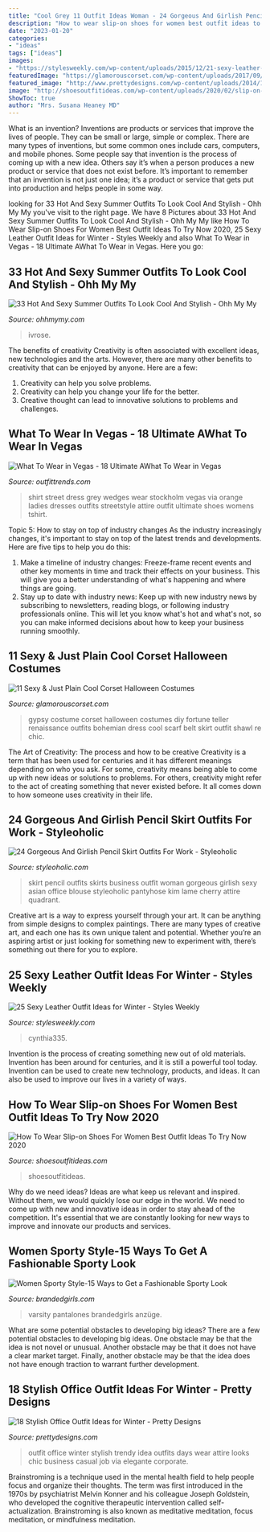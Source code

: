 ```yaml
---
title: "Cool Grey 11 Outfit Ideas Woman - 24 Gorgeous And Girlish Pencil Skirt Outfits For Work"
description: "How to wear slip-on shoes for women best outfit ideas to try now 2020"
date: "2023-01-20"
categories:
- "ideas"
tags: ["ideas"]
images:
- "https://stylesweekly.com/wp-content/uploads/2015/12/21-sexy-leather-looks-for-winter11.jpg"
featuredImage: "https://glamorouscorset.com/wp-content/uploads/2017/09/gypsy-corset-costume.jpg"
featured_image: "http://www.prettydesigns.com/wp-content/uploads/2014/11/Trendy-Outfit-Idea-for-Work-Days.jpg"
image: "http://shoesoutfitideas.com/wp-content/uploads/2020/02/slip-on-yellow-vans.jpg"
ShowToc: true
author: "Mrs. Susana Heaney MD"
---
```



What is an invention?
Inventions are products or services that improve the lives of people. They can be small or large, simple or complex. There are many types of inventions, but some common ones include cars, computers, and mobile phones. Some people say that invention is the process of coming up with a new idea. Others say it’s when a person produces a new product or service that does not exist before. It’s important to remember that an invention is not just one idea; it’s a product or service that gets put into production and helps people in some way.

	

		
looking for 33 Hot And Sexy Summer Outfits To Look Cool And Stylish - Ohh My My you've visit to the right page. We have 8 Pictures about 33 Hot And Sexy Summer Outfits To Look Cool And Stylish - Ohh My My like How To Wear Slip-on Shoes For Women Best Outfit Ideas To Try Now 2020, 25 Sexy Leather Outfit Ideas for Winter - Styles Weekly and also What To Wear in Vegas - 18 Ultimate AWhat To Wear in Vegas. Here you go:
		
    
## 33 Hot And Sexy Summer Outfits To Look Cool And Stylish - Ohh My My

<img loading=lazy src="https://www.ohhmymy.com/wp-content/uploads/2016/08/boho-summer-style.jpg" onerror="this.onerror=null;this.src='https://tse3.mm.bing.net/th?id=OIP.CJuWV2D6JDZKWbnMLr5PQAAAAA&amp;pid=15.1';" alt="33 Hot And Sexy Summer Outfits To Look Cool And Stylish - Ohh My My">

_Source: ohhmymy.com_

>ivrose. 

	

The benefits of creativity
Creativity is often associated with excellent ideas, new technologies and the arts. However, there are many other benefits to creativity that can be enjoyed by anyone. Here are a few: 
1. Creativity can help you solve problems.
2. Creativity can help you change your life for the better.
3. Creative thought can lead to innovative solutions to problems and challenges.

    
## What To Wear In Vegas - 18 Ultimate AWhat To Wear In Vegas

<img loading=lazy src="https://www.outfittrends.com/wp-content/uploads/2016/10/grey-t-shirt-dresses.jpg" onerror="this.onerror=null;this.src='https://tse1.mm.bing.net/th?id=OIP.87aVSryGW9utVgt8PM-27QHaLH&amp;pid=15.1';" alt="What To Wear in Vegas - 18 Ultimate AWhat To Wear in Vegas">

_Source: outfittrends.com_

>shirt street dress grey wedges wear stockholm vegas via orange ladies dresses outfits streetstyle attire outfit ultimate shoes womens tshirt. 

	

Topic 5: How to stay on top of industry changes
As the industry increasingly changes, it's important to stay on top of the latest trends and developments. Here are five tips to help you do this:
1. Make a timeline of industry changes: Freeze-frame recent events and other key moments in time and track their effects on your business. This will give you a better understanding of what's happening and where things are going.
2. Stay up to date with industry news: Keep up with new industry news by subscribing to newsletters, reading blogs, or following industry professionals online. This will let you know what's hot and what's not, so you can make informed decisions about how to keep your business running smoothly.

    
## 11 Sexy &amp; Just Plain Cool Corset Halloween Costumes

<img loading=lazy src="https://glamorouscorset.com/wp-content/uploads/2017/09/gypsy-corset-costume.jpg" onerror="this.onerror=null;this.src='https://tse2.mm.bing.net/th?id=OIP.d1CHbDKaJoDTP8CEVMZNgwHaVh&amp;pid=15.1';" alt="11 Sexy &amp; Just Plain Cool Corset Halloween Costumes">

_Source: glamorouscorset.com_

>gypsy costume corset halloween costumes diy fortune teller renaissance outfits bohemian dress cool scarf belt skirt outfit shawl re chic. 

	

The Art of Creativity: The process and how to be creative
Creativity is a term that has been used for centuries and it has different meanings depending on who you ask. For some, creativity means being able to come up with new ideas or solutions to problems. For others, creativity might refer to the act of creating something that never existed before. It all comes down to how someone uses creativity in their life.

    
## 24 Gorgeous And Girlish Pencil Skirt Outfits For Work - Styleoholic

<img loading=lazy src="https://i.styleoholic.com/gorgeous-and-girlish-pencil-skirt-outfits-for-work-18.jpg" onerror="this.onerror=null;this.src='https://tse3.mm.bing.net/th?id=OIP.HDw6RKeULBkAESN_Avns5AAAAA&amp;pid=15.1';" alt="24 Gorgeous And Girlish Pencil Skirt Outfits For Work - Styleoholic">

_Source: styleoholic.com_

>skirt pencil outfits skirts business outfit woman gorgeous girlish sexy asian office blouse styleoholic pantyhose kim lame cherry attire quadrant. 

	

Creative art is a way to express yourself through your art. It can be anything from simple designs to complex paintings. There are many types of creative art, and each one has its own unique talent and potential. Whether you’re an aspiring artist or just looking for something new to experiment with, there’s something out there for you to explore.

    
## 25 Sexy Leather Outfit Ideas For Winter - Styles Weekly

<img loading=lazy src="https://stylesweekly.com/wp-content/uploads/2015/12/21-sexy-leather-looks-for-winter11.jpg" onerror="this.onerror=null;this.src='https://tse2.mm.bing.net/th?id=OIP.iNtlBTJJUjruwxKQqkPObQHaMo&amp;pid=15.1';" alt="25 Sexy Leather Outfit Ideas for Winter - Styles Weekly">

_Source: stylesweekly.com_

>cynthia335. 

	

Invention is the process of creating something new out of old materials. Invention has been around for centuries, and it is still a powerful tool today. Invention can be used to create new technology, products, and ideas. It can also be used to improve our lives in a variety of ways.

    
## How To Wear Slip-on Shoes For Women Best Outfit Ideas To Try Now 2020

<img loading=lazy src="http://shoesoutfitideas.com/wp-content/uploads/2020/02/slip-on-yellow-vans.jpg" onerror="this.onerror=null;this.src='https://tse1.mm.bing.net/th?id=OIP.ec2PT-SQ46-BXHsNnBv5-QHaLH&amp;pid=15.1';" alt="How To Wear Slip-on Shoes For Women Best Outfit Ideas To Try Now 2020">

_Source: shoesoutfitideas.com_

>shoesoutfitideas. 

	

Why do we need ideas?
Ideas are what keep us relevant and inspired. Without them, we would quickly lose our edge in the world. We need to come up with new and innovative ideas in order to stay ahead of the competition. It's essential that we are constantly looking for new ways to improve and innovate our products and services.

    
## Women Sporty Style-15 Ways To Get A Fashionable Sporty Look

<img loading=lazy src="https://www.brandedgirls.com/wp-content/uploads/2015/07/Varsity-Style.jpg" onerror="this.onerror=null;this.src='https://tse2.mm.bing.net/th?id=OIP.hs6VKYkYRtg0bpGsi3l_uwHaLV&amp;pid=15.1';" alt="Women Sporty Style-15 Ways to Get a Fashionable Sporty Look">

_Source: brandedgirls.com_

>varsity pantalones brandedgirls anzüge. 

	

What are some potential obstacles to developing big ideas?
There are a few potential obstacles to developing big ideas. One obstacle may be that the idea is not novel or unusual. Another obstacle may be that it does not have a clear market target. Finally, another obstacle may be that the idea does not have enough traction to warrant further development.

    
## 18 Stylish Office Outfit Ideas For Winter - Pretty Designs

<img loading=lazy src="http://www.prettydesigns.com/wp-content/uploads/2014/11/Trendy-Outfit-Idea-for-Work-Days.jpg" onerror="this.onerror=null;this.src='https://tse1.mm.bing.net/th?id=OIP.K2A-xKwmHi1_Ceu_ZgEBWAHaLT&amp;pid=15.1';" alt="18 Stylish Office Outfit Ideas for Winter - Pretty Designs">

_Source: prettydesigns.com_

>outfit office winter stylish trendy idea outfits days wear attire looks chic business casual job via elegante corporate. 

	

Brainstroming is a technique used in the mental health field to help people focus and organize their thoughts. The term was first introduced in the 1970s by psychiatrist Melvin Konner and his colleague Joseph Goldstein, who developed the cognitive therapeutic intervention called self-actualization. Brainstroming is also known as meditative meditation, focus meditation, or mindfulness meditation.

